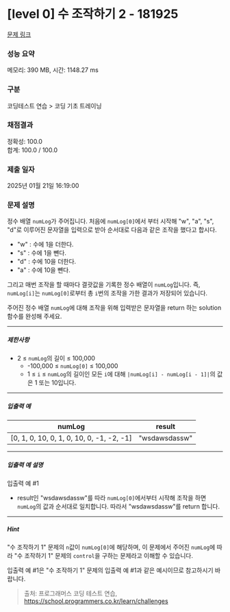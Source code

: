 # [level 0] 수 조작하기 2 - 181925 

[문제 링크](https://school.programmers.co.kr/learn/courses/30/lessons/181925) 

### 성능 요약

메모리: 390 MB, 시간: 1148.27 ms

### 구분

코딩테스트 연습 > 코딩 기초 트레이닝

### 채점결과

정확성: 100.0<br/>합계: 100.0 / 100.0

### 제출 일자

2025년 01월 21일 16:19:00

### 문제 설명

<p style="user-select: auto !important;">정수 배열 <code style="user-select: auto !important;">numLog</code>가 주어집니다. 처음에 <code style="user-select: auto !important;">numLog[0]</code>에서 부터 시작해 "w", "a", "s", "d"로 이루어진 문자열을 입력으로 받아 순서대로 다음과 같은 조작을 했다고 합시다.</p>

<ul style="user-select: auto !important;">
<li style="user-select: auto !important;">"w" : 수에 1을 더한다.</li>
<li style="user-select: auto !important;">"s" : 수에 1을 뺀다.</li>
<li style="user-select: auto !important;">"d" : 수에 10을 더한다.</li>
<li style="user-select: auto !important;">"a" : 수에 10을 뺀다.</li>
</ul>

<p style="user-select: auto !important;">그리고 매번 조작을 할 때마다 결괏값을 기록한 정수 배열이 <code style="user-select: auto !important;">numLog</code>입니다. 즉, <code style="user-select: auto !important;">numLog[i]</code>는 <code style="user-select: auto !important;">numLog[0]</code>로부터 총 <code style="user-select: auto !important;">i</code>번의 조작을 가한 결과가 저장되어 있습니다.</p>

<p style="user-select: auto !important;">주어진 정수 배열 <code style="user-select: auto !important;">numLog</code>에 대해 조작을 위해 입력받은 문자열을 return 하는 solution 함수를 완성해 주세요.</p>

<hr style="user-select: auto !important;">

<h5 style="user-select: auto !important;">제한사항</h5>

<ul style="user-select: auto !important;">
<li style="user-select: auto !important;">2 ≤ <code style="user-select: auto !important;">numLog</code>의 길이 ≤ 100,000

<ul style="user-select: auto !important;">
<li style="user-select: auto !important;">-100,000 ≤ <code style="user-select: auto !important;">numLog[0]</code> ≤ 100,000</li>
<li style="user-select: auto !important;">1 ≤ <code style="user-select: auto !important;">i</code> ≤ <code style="user-select: auto !important;">numLog</code>의 길이인 모든 <code style="user-select: auto !important;">i</code>에 대해 <code style="user-select: auto !important;">|numLog[i] - numLog[i - 1]|</code>의 값은 1 또는 10입니다.</li>
</ul></li>
</ul>

<hr style="user-select: auto !important;">

<h5 style="user-select: auto !important;">입출력 예</h5>
<table class="table" style="user-select: auto !important;">
        <thead style="user-select: auto !important;"><tr style="user-select: auto !important;">
<th style="user-select: auto !important;">numLog</th>
<th style="user-select: auto !important;">result</th>
</tr>
</thead>
        <tbody style="user-select: auto !important;"><tr style="user-select: auto !important;">
<td style="user-select: auto !important;">[0, 1, 0, 10, 0, 1, 0, 10, 0, -1, -2, -1]</td>
<td style="user-select: auto !important;">"wsdawsdassw"</td>
</tr>
</tbody>
      </table>
<hr style="user-select: auto !important;">

<h5 style="user-select: auto !important;">입출력 예 설명</h5>

<p style="user-select: auto !important;">입출력 예 #1</p>

<ul style="user-select: auto !important;">
<li style="user-select: auto !important;">result인 "wsdawsdassw"를 따라 <code style="user-select: auto !important;">numLog[0]</code>에서부터 시작해 조작을 하면 <code style="user-select: auto !important;">numLog</code>의 값과 순서대로 일치합니다. 따라서 "wsdawsdassw"를 return 합니다.</li>
</ul>

<hr style="user-select: auto !important;">

<h5 style="user-select: auto !important;">Hint</h5>

<p style="user-select: auto !important;">"수 조작하기 1" 문제의 <code style="user-select: auto !important;">n</code>값이 <code style="user-select: auto !important;">numLog[0]</code>에 해당하며, 이 문제에서 주어진 <code style="user-select: auto !important;">numLog</code>에 따라 "수 조작하기 1" 문제의 <code style="user-select: auto !important;">control</code>을 구하는 문제라고 이해할 수 있습니다.</p>

<p style="user-select: auto !important;">입출력 예 #1은 "수 조작하기 1" 문제의 입출력 예 #1과 같은 예시이므로 참고하시기 바랍니다.</p>


> 출처: 프로그래머스 코딩 테스트 연습, https://school.programmers.co.kr/learn/challenges